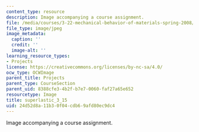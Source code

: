```yaml
---
content_type: resource
description: Image accompanying a course assignment.
file: /media/courses/3-22-mechanical-behavior-of-materials-spring-2008/24d52d8a11b30f04cdb69afd80ec9dc4_superlastic_3_15.jpg
file_type: image/jpeg
image_metadata:
  caption: ''
  credit: ''
  image-alt: ''
learning_resource_types:
- Projects
license: https://creativecommons.org/licenses/by-nc-sa/4.0/
ocw_type: OCWImage
parent_title: Projects
parent_type: CourseSection
parent_uid: 8388cfe3-4b2f-b7e7-0060-faf27a65e652
resourcetype: Image
title: superlastic_3_15
uid: 24d52d8a-11b3-0f04-cdb6-9afd80ec9dc4
---
```

Image accompanying a course assignment.